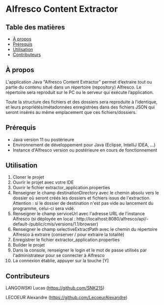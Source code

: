 # Alfresco Content Extractor
## Table des matières
- [À propos](#à-propos)
- [Prérequis](#prérequis)
- [Utilisation](#utilisation)
- [Contributeurs](#contributeurs)

## À propos
L'application Java "Alfresco Content Extractor" permet d’extraire tout ou partie du contenu situé dans un répertoire (repository) Alfresco. Le répertoire sera reproduit sur le PC ou le serveur qui exécute l’application. 

Toute la structure des fichiers et des dossiers sera reproduite à l’identique, et leurs propriétés/métadonnées enregistrées dans des fichiers JSON qui seront insérés au même emplacement que ces fichiers/dossiers. 

## Prérequis
- Java version 11 ou postérieure
- Environnement de développement pour Java (Eclipse, IntelliJ IDEA, ...)
- Instance d'Alfresco version  ou postérieure en cours de fonctionnement

## Utilisation
1. Cloner le projet
2. Ouvrir le projet avec votre IDE
4. Ouvrir le fichier extractor_application.properties
5. Renseigner le champ destinationDirectory avec le chemin absolu vers le dossier où seront créés les dossiers et fichiers issus de l'extraction. Attention : si le dossier de destination n'est pas vide au lancement du programme, celui-ci sera vidé.
6. Renseigner le champ serviceUrl avec l'adresse URL de l'instance Alfresco (si déployée en local : http://localhost:8080/alfresco/api/-default-/public/cmis/versions/1.1/browser)
7. Renseigner le champ selectiveExtractPath avec le chemin du répertoire Alfresco à extraire (conserver / pour extraire la totalité)
8. Enregistrer le fichier extractor_application.properties
9. Builder le projet
10. Dans la console, renseigner le login et le mot de passe utilisés par l'administrateur pour se connecter à Alfresco
11. La connexion établie, appuyer sur la touche [Y]

## Contributeurs
LANGOWSKI Lucas (https://github.com/SNK215)

LECOEUR Alexandre (https://github.com/LecoeurAlexandre)

